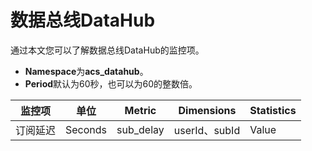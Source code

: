 # 数据总线DataHub

通过本文您可以了解数据总线DataHub的监控项。

-   **Namespace**为**acs\_datahub**。
-   **Period**默认为60秒，也可以为60的整数倍。

|监控项|单位|Metric|Dimensions|Statistics|
|---|--|------|----------|----------|
|订阅延迟|Seconds|sub\_delay|userId、subId|Value|


